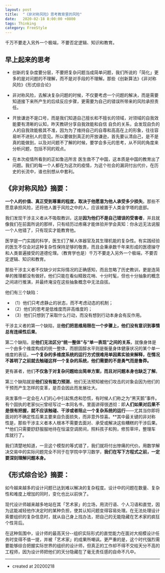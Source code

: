 ```yaml
---
layout: post
title:  "《非对称风险》思考教育里的风险"
date:   2020-02-18 8:00:00 +0800
tags: Thinking
category: FreeStyle
---
```


千万不要走入另外一个极端，不要否定逻辑、知识和教育。

## 早上起来的思考

- 创新的复杂度要分层，不要把复杂问题当成简单问题，我们所说的「简化」更多的是对问题的不理解，而不是对手段的不理解。那些《创新算法》《非对称风险》《形式综合论》


- 非对称风险，去解决复杂问题的时候，不仅要考虑一个问题的解决，而是需要知道接下来所产生的后续反应步骤，更需要为自己的错误所带来的风险承担责任。

- 开放谦逊不是口号，而是我们知道自己擅长和不擅长的领域，对领域的自我效能要有清晰的认知，昨天教研分享自我效能和自信 自负的关系，会发现自负的人的自我效能极其不准，因为为了维持自己的自尊和高高在上的形象，往往容易听不进别人的意见。所以要做到真正的开放谦逊，首先要认清自己，是不是真的能做到，以及对问题不了解的时候，要学会多元的思考，从不同的角度来分析问题，包括不同的观点。
- 在本次疫情所看到的正如鲁迅所言 医生救不了中国，这本质是中国的教育出了问题。我们的每一个人都在为这次的疫情，为这个社会的漏洞付出代价，在历史的长流中，谁也别想从中套利。

## 《非对称风险》摘要：

**一个人的价值、真正受到尊重的程度，取决于他愿意为他人承受多少损失**。那些不愿意承担风险，还将他人置于风险之中的人，应该被置于人类金字塔的底部。

我们发现干涉主义者从不吸取教训，这是**因为他们不是自己错误的受害者**，并且就像我们在前面所说的那样，只有经历过疼痛才能体验并学会真知：你永远无法说服一个人他错了，只有现实才能教育他。



医学是一门实践的科学，医生们了解人体器官及其生理机能的复杂性。有实践经验的医生不仅会对这种复杂性保持足够的敬畏，而且会秉承数千年来形成的医德操守和人类普遍接受的道德伦理。（教育学也是）千万不要走入另外一个极端，不要否定逻辑、知识和教育。


那些干涉主义者不仅缺少对实际情况的正确感知，而且忽略了历史教训，更是连简单的推理都没有做好。他们只能在看似精致花哨、十分时髦，但也十分抽象的概念之间进行推演，并最终淹没在这些抽象概念中无法自拔。

他们有三个缺陷：

- （1）他们只考虑静止的状态，而不考虑动态的机制；
- （2）他们的思考是低维度而非高维度的；
- （3）他们只想到了采取什么行动，而没有想到行动本身会有反作用。

干涉主义者的第一个缺陷，是**他们把思维局限在一个步骤上，他们没有意识到事情总有连续性后果**。

第二个缺陷，是**他们无法区分“统一整体”与“单一表现”之间的关系**，就像身体是一个由多个维度构成的统一整体，而胆固醇水平则是衡量身体健康状况的某个单一维度的表征。**一个复杂的多维度系统的运行方式很难用单因素实验来解释，在情况不甚明了之前就去触碰这样一个复杂的系统，他们需要的不是勇气而是鲁莽。**

更有甚者，他们**不仅急于对复杂问题给出简单方案，而且对问题本身也缺乏了解**。

第三个缺陷就是**他们没有能力预测**，他们无法预知被他们攻击的对象会因为他们的干预而产生怎样的变革，是否会因此而发展壮大。

突发事件一定会在人们的心中引起焦虑和恐慌，有时候人们称之为“黑天鹅”事件。有个固执的老家伙￼曾经写过一本同名书，里面讲得很透彻：即**人们如果对后果不是很有把握，就不应该触碰、干涉或者阻止一个复杂系统的运行**——尤其当你即将面对的不确定性后果主要来自负面损失，而非意外惊喜。**其中最关键的非对称性是，那些干涉主义者本人根本不需要去面对、承受或解决这些糟糕的干涉后果。**他们只需要舒舒服服地待在恒温空调房间，照料孩子和狗，修剪草坪，整理车库就行了。


我们清楚地知道，一旦这个模型的等式错了，我们就将付出惨痛的代价。用数学解决交易中的实际问题完全不同于在学院中学习数学，**我们在写下方程式之前，一定要深刻理解问题本身。**

## 《形式综合论》摘要：

如今越来越多的设计问题已达到难以解决的复杂程度。设计中的问题在数量、复杂性和难度上增加的同时，变化也比以前快了。

现代设计师越来越多地站在其「艺术家」的立场，用流行语、个人习语和直觉，因为这能减轻他作决定时的某种负担，使其认知问题变得容易处理。在无法处理设计索要组织的复杂信息时，就从自己身上找办法，把自己的无能隐藏在艺术家的疯狂个性背后。

在这种氛围中，设计师的最高天分--组织实际形式的直觉能力在面对大规模设计任务时变得不值一提，并被「艺术家」的成果所嘲讽。更严重的是，这个时代强烈需要能够综合把握实际世界的组织的设计师，但真正的工作却不得不交给天分不高的工程师，因为设计师把他们的天分隐藏在了毫无责任感的自命不凡中。

---

- created at 20200218

